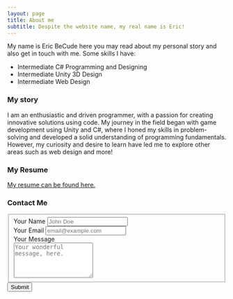 ```yaml
---
layout: page
title: About me
subtitle: Despite the website name, my real name is Eric!
---
```


My name is Eric BeCude here you may read about my personal story and also get in touch with me. Some skills I have:

- Intermediate C# Programming and Designing
- Intermediate Unity 3D Design
- Intermediate Web Design

### My story

I am an enthusiastic and driven programmer, with a passion for creating innovative solutions using code. My journey in the field began with game development using Unity and C#, where I honed my skills in problem-solving and developed a solid understanding of programming fundamentals. However, my curiosity and desire to learn have led me to explore other areas such as web design and more!

### My Resume

[My resume can be found here.](https://raw.githubusercontent.com/ElysRealm/elysrealm.github.io/main/docs/Eric_BeCude_Resume.pdf)

### Contact Me

<form id="fs-frm" name="simple-contact-form" accept-charset="utf-8" action="https://formspree.io/f/mayzejne" method="post">
  <fieldset id="fs-frm-inputs">
    <label for="full-name">Your Name</label>
    <input type="text" name="name" id="full-name" placeholder="John Doe" required="">
    <br/>
    <label for="email-address">Your Email</label>
    <input type="email" name="_replyto" id="email-address" placeholder="email@example.com" required="">
    <br/>
    <label for="message">Your Message</label>
    <br/>
    <textarea rows="5" name="message" id="message" placeholder="Your wonderful message, here." required=""></textarea>
    <input type="hidden" name="_subject" id="email-subject" value="Contact Form Submission">
  <div data-lastpass-icon-root="true" style="position: relative !important; height: 0px !important; width: 0px !important; float: left !important;"></div></fieldset>
  <input type="submit" value="Submit">
</form>
